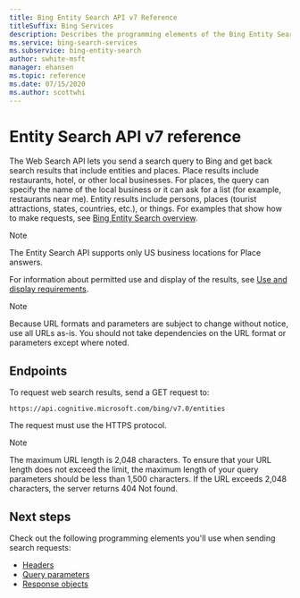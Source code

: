 ```yaml
---
title: Bing Entity Search API v7 Reference
titleSuffix: Bing Services
description: Describes the programming elements of the Bing Entity Search API.
ms.service: bing-search-services
ms.subservice: bing-entity-search
author: swhite-msft
manager: ehansen
ms.topic: reference
ms.date: 07/15/2020
ms.author: scottwhi
---
```


# Entity Search API v7 reference

The Web Search API lets you send a search query to Bing and get back search results that include entities and places. Place results include restaurants, hotel, or other local businesses. For places, the query can specify the name of the local business or it can ask for a list (for example, restaurants near me). Entity results include persons, places (tourist attractions, states, countries, etc.), or things. For examples that show how to make requests, see [Bing Entity Search overview](../index.md). 

> [!NOTE]
> The Entity Search API supports only US business locations for Place answers. 

  
For information about permitted use and display of the results, see [Use and display requirements](../useanddisplayrequirements.md).

> [!NOTE]
> Because URL formats and parameters are subject to change without notice, use all URLs as-is. You should not take dependencies on the URL format or parameters except where noted.
  
## Endpoints 
 
To request web search results, send a GET request to:  
  
```
https://api.cognitive.microsoft.com/bing/v7.0/entities
```

The request must use the HTTPS protocol. 

> [!NOTE]
> The maximum URL length is 2,048 characters. To ensure that your URL length does not exceed the limit, the maximum length of your query parameters should be less than 1,500 characters. If the URL exceeds 2,048 characters, the server returns 404 Not found.  
  
## Next steps

Check out the following programming elements you'll use when sending search requests:

- [Headers](headers.md)
- [Query parameters](query-parameters.md)
- [Response objects](response-objects.md)
